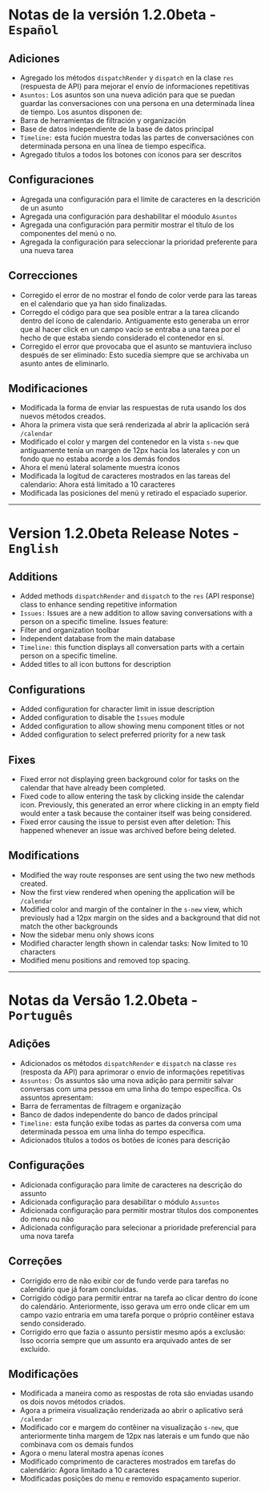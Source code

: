 # Notas de la versión 1.2.0beta - `Español`

## Adiciones
* Agregado los métodos `dispatchRender` y `dispatch` en la clase `res` (respuesta de API) para mejorar el envío de informaciones repetitivas
* `Asuntos:` Los asuntos son una nueva adición para que se puedan guardar las conversaciones con una persona en una determinada línea de tiempo.
Los asuntos disponen de:
 * Barra de herramientas de filtración y organización
 * Base de datos independiente de la base de datos principal
 * `Timeline:` esta fución muestra todas las partes de conversaciónes con determinada persona en una línea de tiempo específica.
 * Agregado títulos a todos los botones con íconos para ser descritos

## Configuraciones
* Agregada una configuración para el límite de caracteres en la descrición de un asunto
* Agregada una configuración para deshabilitar el móodulo `Asuntos`
* Agregada una configuración para permitir mostrar el título de los componentes del menú o no.
* Agregada la configuración para seleccionar la prioridad preferente para una nueva tarea

## Correcciones
* Corregido el error de no mostrar el fondo de color verde para las tareas en el calendario que ya han sido finalizadas.
* Corregdo el código para que sea posible entrar a la tarea clicando dentro del ícono de calendario. Antiguamente esto generaba un error que al hacer click en un campo vacío se entraba a una tarea por el hecho de que estaba siendo considerado el contenedor en sí.
* Corregido el error que provocaba que el asunto se mantuviera incluso después de ser eliminado: Esto sucedía siempre que se archivaba un asunto antes de eliminarlo.


## Modificaciones
* Modificada la forma de enviar las respuestas de ruta usando los dos nuevos métodos creados.
* Ahora la primera vista que será renderizada al abrir la aplicación será `/calendar`
* Modificado el color y margen del contenedor en la vista `s-new` que antíguamente tenía un margen de 12px hacia los laterales y con un fondo que no estaba acorde a los demás fondos
* Ahora el menú lateral solamente muestra íconos
* Modificada la logitud de caracteres mostrados en las tareas del calendario: Ahora está limitado a 10 caracteres
* Modificada las posiciones del menú y retirado el espaciado superior.

___

# Version 1.2.0beta Release Notes - `English`

## Additions
* Added methods `dispatchRender` and `dispatch` to the `res` (API response) class to enhance sending repetitive information
* `Issues:` Issues are a new addition to allow saving conversations with a person on a specific timeline.
Issues feature:
 * Filter and organization toolbar
 * Independent database from the main database
 * `Timeline:` this function displays all conversation parts with a certain person on a specific timeline.
 * Added titles to all icon buttons for description

## Configurations
* Added configuration for character limit in issue description
* Added configuration to disable the `Issues` module
* Added configuration to allow showing menu component titles or not
* Added configuration to select preferred priority for a new task

## Fixes
* Fixed error not displaying green background color for tasks on the calendar that have already been completed.
* Fixed code to allow entering the task by clicking inside the calendar icon. Previously, this generated an error where clicking in an empty field would enter a task because the container itself was being considered.
* Fixed error causing the issue to persist even after deletion: This happened whenever an issue was archived before being deleted.

## Modifications
* Modified the way route responses are sent using the two new methods created.
* Now the first view rendered when opening the application will be `/calendar`
* Modified color and margin of the container in the `s-new` view, which previously had a 12px margin on the sides and a background that did not match the other backgrounds
* Now the sidebar menu only shows icons
* Modified character length shown in calendar tasks: Now limited to 10 characters
* Modified menu positions and removed top spacing.

___

# Notas da Versão 1.2.0beta - `Português`

## Adições
* Adicionados os métodos `dispatchRender` e `dispatch` na classe `res` (resposta da API) para aprimorar o envio de informações repetitivas
* `Assuntos:` Os assuntos são uma nova adição para permitir salvar conversas com uma pessoa em uma linha do tempo específica.
Os assuntos apresentam:
 * Barra de ferramentas de filtragem e organização
 * Banco de dados independente do banco de dados principal
 * `Timeline:` esta função exibe todas as partes da conversa com uma determinada pessoa em uma linha do tempo específica.
 * Adicionados títulos a todos os botões de ícones para descrição

## Configurações
* Adicionada configuração para limite de caracteres na descrição do assunto
* Adicionada configuração para desabilitar o módulo `Assuntos`
* Adicionada configuração para permitir mostrar títulos dos componentes do menu ou não
* Adicionada configuração para selecionar a prioridade preferencial para uma nova tarefa

## Correções
* Corrigido erro de não exibir cor de fundo verde para tarefas no calendário que já foram concluídas.
* Corrigido código para permitir entrar na tarefa ao clicar dentro do ícone do calendário. Anteriormente, isso gerava um erro onde clicar em um campo vazio entraria em uma tarefa porque o próprio contêiner estava sendo considerado.
* Corrigido erro que fazia o assunto persistir mesmo após a exclusão: Isso ocorria sempre que um assunto era arquivado antes de ser excluído.

## Modificações
* Modificada a maneira como as respostas de rota são enviadas usando os dois novos métodos criados.
* Agora a primeira visualização renderizada ao abrir o aplicativo será `/calendar`
* Modificado cor e margem do contêiner na visualização `s-new`, que anteriormente tinha margem de 12px nas laterais e um fundo que não combinava com os demais fundos
* Agora o menu lateral mostra apenas ícones
* Modificado comprimento de caracteres mostrados em tarefas do calendário: Agora limitado a 10 caracteres
* Modificadas posições do menu e removido espaçamento superior.